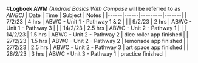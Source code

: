 #**Logboek AWM**
_(Android Basics With Compose_ will be referred to as _AWBC)_
| Date | Time | Subject | Notes |
|------|------|---------|-------|
| 7/2/23 | 4 hrs | ABWC - Unit 1 - Pathway 1 & 2 | |
| 9/2/23 | 2 hrs | ABWC - Unit 1 - Pathway 3 | |
| 14/2/23 | 2.5 hrs | ABWC - Unit 2 - Pathway 1 | |
| 14/2/23 | 1.5 hrs | ABWC - Unit 2 - Pathway 2 | dice roller app finished |
| 27/2/23 | 1.5 hrs | ABWC - Unit 2 - Pathway 2 | lemonade app finished |
| 27/2/23 | 2.5 hrs | ABWC - Unit 2 - Pathway 3 | art space app finished |
| 28/2/23 | 3 hrs | ABWC - Unit 3 - Pathway 1 | practice finished |
